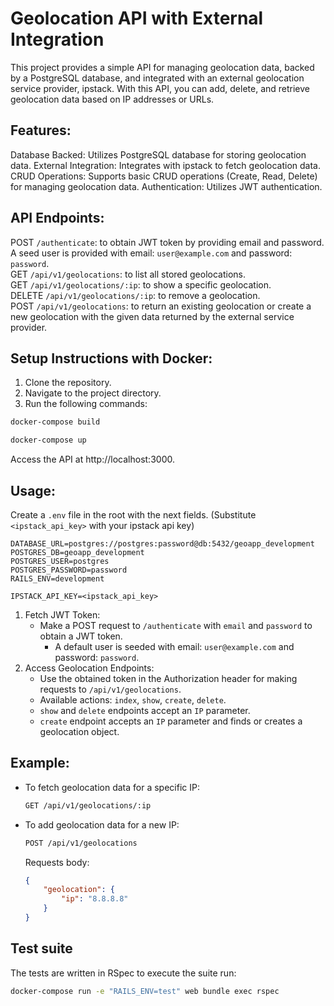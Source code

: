 # Geolocation API with External Integration
This project provides a simple API for managing geolocation data, backed by a PostgreSQL database, and integrated with an external geolocation service provider, ipstack. With this API, you can add, delete, and retrieve geolocation data based on IP addresses or URLs.

## Features:
Database Backed: Utilizes PostgreSQL database for storing geolocation data.
External Integration: Integrates with ipstack to fetch geolocation data.
CRUD Operations: Supports basic CRUD operations (Create, Read, Delete) for managing geolocation data.
Authentication: Utilizes JWT authentication.

## API Endpoints:
POST `/authenticate`: to obtain JWT token by providing email and password. A seed user is provided with email: `user@example.com` and password: `password`.\
GET `/api/v1/geolocations`: to list all stored geolocations.\
GET `/api/v1/geolocations/:ip`: to show a specific geolocation.\
DELETE `/api/v1/geolocations/:ip`: to remove a geolocation.\
POST `/api/v1/geolocations`: to return an existing geolocation or create a new geolocation with the given data returned by the external service provider.

## Setup Instructions with Docker:
1. Clone the repository.
2. Navigate to the project directory.
3. Run the following commands:

```bash
docker-compose build
```
```bash
docker-compose up
```

Access the API at http://localhost:3000.

## Usage:
Create a `.env` file in the root with the next fields. (Substitute `<ipstack_api_key>` with your ipstack api key)
```
DATABASE_URL=postgres://postgres:password@db:5432/geoapp_development
POSTGRES_DB=geoapp_development
POSTGRES_USER=postgres
POSTGRES_PASSWORD=password
RAILS_ENV=development

IPSTACK_API_KEY=<ipstack_api_key>
```

1. Fetch JWT Token:
    - Make a POST request to `/authenticate` with `email` and `password` to obtain a JWT token.
        - A default user is seeded with email: `user@example.com` and password: `password`.
2. Access Geolocation Endpoints:
    - Use the obtained token in the Authorization header for making requests to `/api/v1/geolocations`.
    - Available actions: `index`, `show`, `create`, `delete`.
    - `show` and `delete` endpoints accept an `IP` parameter.
    - `create` endpoint accepts an `IP` parameter and finds or creates a geolocation object.
  
## Example:
- To fetch geolocation data for a specific IP:
  ```bash
  GET /api/v1/geolocations/:ip
  ```
- To add geolocation data for a new IP:
  ```bash
  POST /api/v1/geolocations
  ```
  Requests body:
  ```json
  {
      "geolocation": {
          "ip": "8.8.8.8"
      }
  }
  ```

## Test suite
The tests are written in RSpec to execute the suite run:
```bash
docker-compose run -e "RAILS_ENV=test" web bundle exec rspec
```

